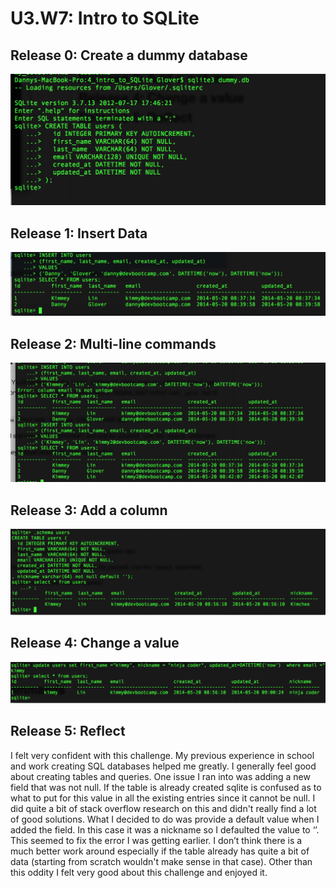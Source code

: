 # U3.W7: Intro to SQLite

## Release 0: Create a dummy database
<!-- paste your terminal output here -->
![image](../imgs/challenge_4/release_0.jpg)

## Release 1: Insert Data 
<!-- paste your terminal output here -->
![image](../imgs/challenge_4/release_1.jpg)

## Release 2: Multi-line commands
<!-- paste your terminal output here -->
![image](../imgs/challenge_4/release_2.jpg)
## Release 3: Add a column
<!-- paste your terminal output here -->
![image](../imgs/challenge_4/release_3.jpg)

## Release 4: Change a value
<!-- paste your terminal output here -->
![image](../imgs/challenge_4/release_4.jpg)
## Release 5: Reflect


<!-- Add your reflection here -->
I felt very confident with this challenge. My previous experience in school and work creating SQL databases helped me greatly.  I generally feel good about creating tables and queries.
One issue I ran into was adding a new field that was not null.  If the table is already created sqlite is confused as to what to put for this value in all the existing entries since it cannot be null.   I did quite a bit of stack overflow research on this and didn't really find a lot of good solutions.  What I decided to do was provide a default value when I added the field.  In this case it was a nickname so I defaulted the value to ‘’.  This seemed to fix the error I was getting earlier.  I don’t think there is a much better work around especially if the table already has quite a bit of data (starting from scratch wouldn't make sense in that case).  Other than this oddity I felt very good about this challenge and enjoyed it.